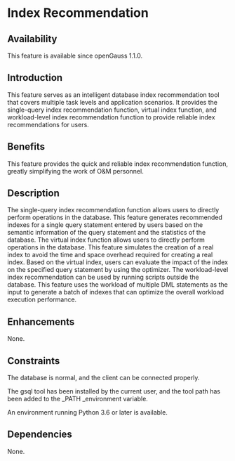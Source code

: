 # Index Recommendation<a name="EN-US_TOPIC_0000001105075482"></a>

## Availability<a name="section17365142913365"></a>

This feature is available since openGauss 1.1.0.

## Introduction<a name="section168782058113611"></a>

This feature serves as an intelligent database index recommendation tool that covers multiple task levels and application scenarios. It provides the single-query index recommendation function, virtual index function, and workload-level index recommendation function to provide reliable index recommendations for users.

## Benefits<a name="section11716103034018"></a>

This feature provides the quick and reliable index recommendation function, greatly simplifying the work of O&M personnel.

## Description<a name="section611314434114"></a>

The single-query index recommendation function allows users to directly perform operations in the database. This feature generates recommended indexes for a single query statement entered by users based on the semantic information of the query statement and the statistics of the database. The virtual index function allows users to directly perform operations in the database. This feature simulates the creation of a real index to avoid the time and space overhead required for creating a real index. Based on the virtual index, users can evaluate the impact of the index on the specified query statement by using the optimizer. The workload-level index recommendation can be used by running scripts outside the database. This feature uses the workload of multiple DML statements as the input to generate a batch of indexes that can optimize the overall workload execution performance.

## Enhancements<a name="section65821918104310"></a>

None.

## Constraints<a name="section163509419432"></a>

The database is normal, and the client can be connected properly.

The gsql tool has been installed by the current user, and the tool path has been added to the  _PATH _environment variable.

An environment running Python 3.6 or later is available.

## Dependencies<a name="section10471835443"></a>

None.


